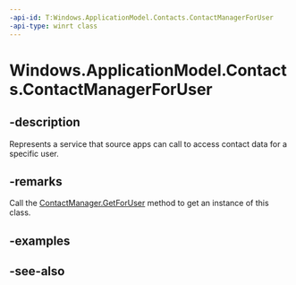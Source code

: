 ```yaml
---
-api-id: T:Windows.ApplicationModel.Contacts.ContactManagerForUser
-api-type: winrt class
---
```


<!-- Class syntax.
public class ContactManagerForUser : Windows.ApplicationModel.Contacts.IContactManagerForUser, Windows.ApplicationModel.Contacts.IContactManagerForUser2
-->

# Windows.ApplicationModel.Contacts.ContactManagerForUser

## -description
Represents a service that source apps can call to access contact data for a specific user.

## -remarks
Call the [ContactManager.GetForUser](contactmanager_getforuser.md) method to get an instance of this class.

## -examples

## -see-also
